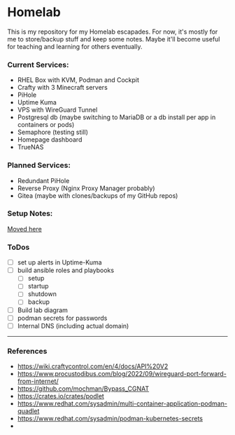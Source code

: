 # Homelab

This is my repository for my Homelab escapades.  For now, it's mostly for me to store/backup stuff and keep some notes.  Maybe it'll become useful for teaching and learning for others eventually.

### Current Services:
- RHEL Box with KVM, Podman and Cockpit
- Crafty with 3 Minecraft servers
- PiHole
- Uptime Kuma
- VPS with WireGuard Tunnel
- Postgresql db (maybe switching to MariaDB or a db install per app in containers or pods)
- Semaphore (testing still)
- Homepage dashboard
- TrueNAS

### Planned Services:
- Redundant PiHole
- Reverse Proxy (Nginx Proxy Manager probably)
- Gitea (maybe with clones/backups of my GitHub repos)

### Setup Notes:
[Moved here](setup_notes/overview.md)

### ToDos
- [ ] set up alerts in Uptime-Kuma
- [ ] build ansible roles and playbooks
  - [ ] setup
  - [ ] startup
  - [ ] shutdown
  - [ ] backup
- [ ] Build lab diagram
- [ ] podman secrets for passwords
- [ ] Internal DNS (including actual domain)

---

### References
- https://wiki.craftycontrol.com/en/4/docs/API%20V2
- https://www.procustodibus.com/blog/2022/09/wireguard-port-forward-from-internet/
- https://github.com/mochman/Bypass_CGNAT
- https://crates.io/crates/podlet
- https://www.redhat.com/sysadmin/multi-container-application-podman-quadlet
- https://www.redhat.com/sysadmin/podman-kubernetes-secrets
- 